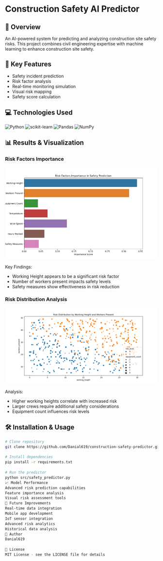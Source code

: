 # Construction Safety AI Predictor

## 🎯 Overview
An AI-powered system for predicting and analyzing construction site safety risks. This project combines civil engineering expertise with machine learning to enhance construction site safety.

## 🚀 Key Features
- Safety incident prediction
- Risk factor analysis
- Real-time monitoring simulation
- Visual risk mapping
- Safety score calculation

## 💻 Technologies Used
![Python](https://img.shields.io/badge/python-3.8+-blue.svg)
![scikit-learn](https://img.shields.io/badge/scikit--learn-latest-orange.svg)
![Pandas](https://img.shields.io/badge/pandas-%23150458.svg?style=flat&logo=pandas&logoColor=white)
![NumPy](https://img.shields.io/badge/numpy-%23013243.svg?style=flat&logo=numpy&logoColor=white)

## 📊 Results & Visualization

### Risk Factors Importance
![Risk Factors](images/risk_factors.png)

Key Findings:
- Working Height appears to be a significant risk factor
- Number of workers present impacts safety levels
- Safety measures show effectiveness in risk reduction

### Risk Distribution Analysis
![Risk Distribution](images/risk_distribution.png)

Analysis:
- Higher working heights correlate with increased risk
- Larger crews require additional safety considerations
- Equipment count influences risk levels

## 🛠️ Installation & Usage
```bash
# Clone repository
git clone https://github.com/Danial619/construction-safety-predictor.git

# Install dependencies
pip install -r requirements.txt

# Run the predictor
python src/safety_predictor.py
📈 Model Performance
Advanced risk prediction capabilities
Feature importance analysis
Visual risk assessment tools
🔄 Future Improvements
Real-time data integration
Mobile app development
IoT sensor integration
Advanced risk analytics
Historical data analysis
👤 Author
Danial619

📝 License
MIT License - see the LICENSE file for details
